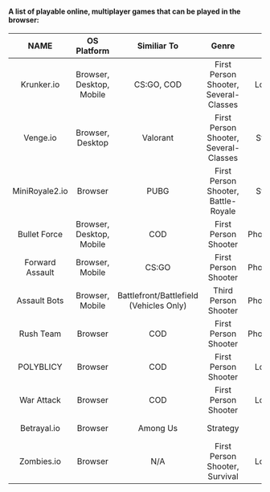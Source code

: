 #### A list of playable online, multiplayer games that can be played in the browser:

| NAME | OS Platform | Similiar To | Genre | Style | Browser Link | Company | Engine |
| :-: | :-: | :-: | :-: | :-: | :-: | :-: | :-: |
| Krunker.io | Browser, Desktop, Mobile | CS:GO, COD | First Person Shooter, Several-Classes | Low-Poly | [Krunker.io](https://krunker.io/) | Yendis Entertainment | Unity |
| Venge.io | Browser, Desktop | Valorant | First Person Shooter, Several-Classes | Sterilized | [Venge.io](https://venge.io/) | Indie | PlayCanvas |
| MiniRoyale2.io | Browser | PUBG | First Person Shooter, Battle-Royale | Sterilized | [MiniRoyale2.io](https://miniroyale2.io/) | Indie | PlayCanvas |
| Bullet Force | Browser, Desktop, Mobile | COD | First Person Shooter | Photorealistic | [Bullet Force](https://www.crazygames.com/game/bullet-force-multiplayer) | BlayzeGames | Unity |
| Forward Assault | Browser, Mobile | CS:GO | First Person Shooter | Photorealistic | [Forward Assault](https://www.crazygames.com/game/forward-assault) | BlayzeGames | Unity |
| Assault Bots | Browser, Mobile | Battlefront/Battlefield (Vehicles Only) | Third Person Shooter | Photorealistic | [Assault Bots](https://www.crazygames.com/game/bot-machines) | BlayzeGames | Unity |
| Rush Team | Browser | COD | First Person Shooter | Photorealistic | [Rush Team](https://www.crazygames.com/game/rush-team) | Indie | Unity |
| POLYBLICY | Browser | COD | First Person Shooter | Low-Poly | [POLYBLICY](https://www.crazygames.com/game/polyblicy) | Indie | Unity |
| War Attack | Browser | COD | First Person Shooter | Low-Poly | [War Attack](https://www.crazygames.com/game/war-attack) | Indie | Unity |
| Betrayal.io | Browser | Among Us | Strategy | 2D | [Betrayal.io](https://www.crazygames.com/game/betrayal-io) | End Game Interactive | Unity |
| Zombies.io | Browser | N/A | First Person Shooter, Survival | Low-Poly | [Zombies.io](https://zombies.io/) | Side Quest | Unity |
